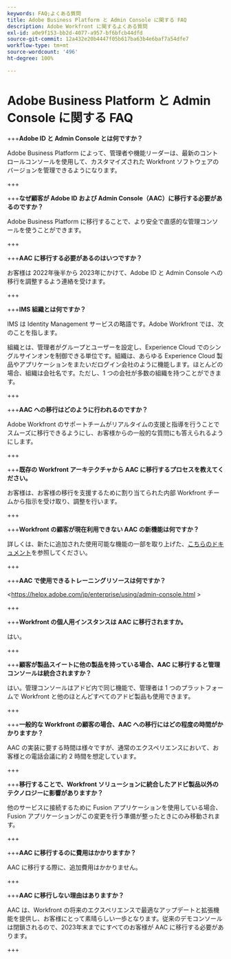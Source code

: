 ```yaml
---
keywords: FAQ;よくある質問
title: Adobe Business Platform と Admin Console に関する FAQ
description: Adobe Workfront に関するよくある質問
exl-id: a0e9f153-bb2d-4077-a957-bf6bfcb44dfd
source-git-commit: 12a432e20b4447f05b617ba63b4e6baf7a54dfe7
workflow-type: tm+mt
source-wordcount: '496'
ht-degree: 100%

---
```


# Adobe Business Platform と Admin Console に関する FAQ

+++**Adobe ID と Admin Console とは何ですか？**

Adobe Business Platform によって、管理者や機能リーダーは、最新のコントロールコンソールを使用して、カスタマイズされた Workfront ソフトウェアのバージョンを管理できるようになります。

+++

+++**なぜ顧客が Adobe ID および Admin Console（AAC）に移行する必要があるのですか？**

Adobe Business Platform に移行することで、より安全で直感的な管理コンソールを使うことができます。

+++

+++**AAC に移行する必要があるのはいつですか？**

お客様は 2022年後半から 2023年にかけて、Adobe ID と Admin Console への移行を調整するよう連絡を受けます。

+++

+++**IMS 組織とは何ですか？**

IMS は Identity Management サービスの略語です。Adobe Workfront では、次のことを指します。

組織とは、管理者がグループとユーザーを設定し、Experience Cloud でのシングルサインオンを制御できる単位です。組織は、あらゆる Experience Cloud 製品やアプリケーションをまたいだログイン会社のように機能します。ほとんどの場合、組織は会社名です。ただし、1 つの会社が多数の組織を持つことができます。

+++

+++**AAC への移行はどのように行われるのですか？**

Adobe Workfront のサポートチームがリアルタイムの支援と指導を行うことでスムーズに移行できるようにし、お客様からの一般的な質問にも答えられるようにします。

+++

+++**既存の Workfront アーキテクチャから AAC に移行するプロセスを教えてください。**

お客様は、お客様の移行を支援するために割り当てられた内部 Workfront チームから指示を受け取り、調整を行います。

+++

+++**Workfront の顧客が現在利用できない AAC の新機能は何ですか？**

詳しくは、新たに追加された使用可能な機能の一部を取り上げた、[こちらのドキュメント](overview.md)を参照してください。

+++

+++**AAC で使用できるトレーニングリソースは何ですか？**

&lt;https://helpx.adobe.com/jp/enterprise/using/admin-console.html >

+++

+++**Workfront の個人用インスタンスは AAC に移行されますか。**

はい。

+++

+++**顧客が製品スイートに他の製品を持っている場合、AAC に移行すると管理コンソールは統合されますか？**

はい。管理コンソールはアドビ内で同じ機能で、管理者は 1 つのプラットフォームで Workfront と他のほとんどすべてのアドビ製品も使用できます。

+++

+++**一般的な Workfront の顧客の場合、AAC への移行にはどの程度の時間がかかりますか？**

AAC の実装に要する時間は様々ですが、通常のエクスペリエンスにおいて、お客様との電話会議に約 2 時間を想定しています。

+++

+++**移行することで、Workfront ソリューションに統合したアドビ製品以外のテクノロジーに影響がありますか？**

他のサービスに接続するために Fusion アプリケーションを使用している場合、Fusion アプリケーションがこの変更を行う準備が整ったときにのみ移動されます。

+++

+++**AAC に移行するのに費用はかかりますか？**

AAC に移行する際に、追加費用はかかりません。

+++

+++**AAC に移行しない理由はありますか？**

AAC は、Workfront の将来のエクスペリエンスで最適なアップデートと拡張機能を提供し、お客様にとって素晴らしい一歩となります。従来のデモコンソールは閉鎖されるので、2023年末までにすべてのお客様が AAC に移行する必要があります。

+++